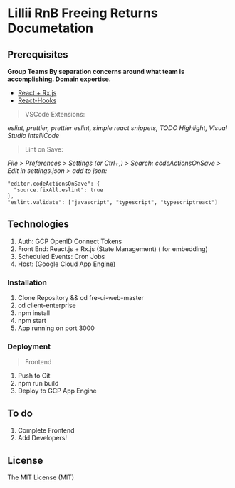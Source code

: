 # Lillii RnB Freeing Returns Documetation

## Prerequisites
**Group Teams By separation concerns around what team is accomplishing. Domain expertise.**

- [React + Rx.js](https://www.netguru.com/blog/react-rxjs)
- [React-Hooks](https://reactjs.org/docs/react-component.html)

> VSCode Extensions:

*eslint, prettier, prettier eslint, simple react snippets,
TODO Highlight, Visual Studio IntelliCode*

> Lint on Save:

*File > Preferences > Settings (or Ctrl+,) > Search: codeActionsOnSave > Edit in settings.json > add to json:*
```
"editor.codeActionsOnSave": {
  "source.fixAll.eslint": true
},
"eslint.validate": ["javascript", "typescript", "typescriptreact"]
```

## Technologies

1. Auth: GCP OpenID Connect Tokens
2. Front End: React.js + Rx.js (State Management) (<embed> for embedding)
3. Scheduled Events: Cron Jobs
4. Host: (Google Cloud App Engine)


### Installation
1. Clone Repository && cd fre-ui-web-master
2. cd client-enterprise
3. npm install
4. npm start
5. App running on port 3000

### Deployment
> Frontend
1. Push to Git
2. npm run build
3. Deploy to GCP App Engine

## To do

1. Complete Frontend
2. Add Developers!

## License

The MIT License (MIT)
